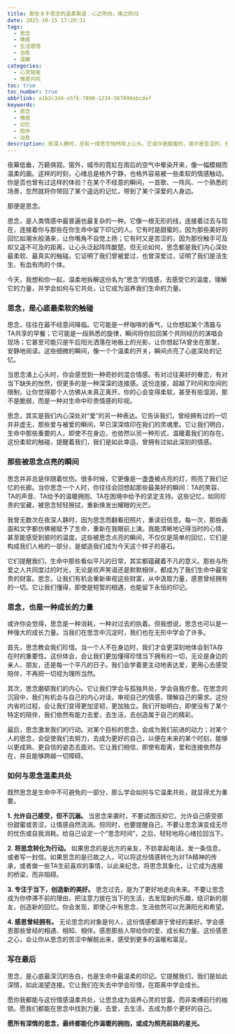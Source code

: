 ```yaml
---
title: 那些关于思念的温柔絮语：心之所向，情之所归
date: 2025-10-15 17:20:31
tags:
  - 思念
  - 情感
  - 生活感悟
  - 治愈
  - 温暖
categories:
  - 心灵随笔
  - 情感共鸣
toc: true
toc_number: true
abbrlink: a1b2c3d4-e5f6-7890-1234-567890abcdef
keywords:
  - 思念
  - 情感
  - 记忆
  - 陪伴
  - 治愈
description: 夜深人静时，总有一缕思念悄然爬上心头。它或许是甜蜜的，或许是苦涩的，但无论如何，思念都是我们内心深处最柔软、最真实的触碰。这篇文章将带你走进思念的世界，感受它的温度，理解它的力量，并学会如何与这份情感温柔共处，让它成为滋养我们生命的力量。
---
```


夜幕低垂，万籁俱寂。窗外，城市的霓虹在雨后的空气中晕染开来，像一幅模糊而温柔的画。这样的时刻，心绪总是格外宁静，也格外容易被一些柔软的情感触动。你是否也曾有过这样的体验？在某个不经意的瞬间，一首歌、一阵风、一个熟悉的场景，忽然就将你带回了某个遥远的记忆，带到了某个深爱的人身边。

那便是思念。

思念，是人类情感中最普遍也最复杂的一种。它像一根无形的线，连接着过去与现在，连接着你与那些在你生命中留下印记的人。它有时是甜蜜的，因为那些美好的回忆如潮水般涌来，让你嘴角不自觉上扬；它有时又是苦涩的，因为那份触手可及却又遥不可及的距离，让心头泛起阵阵酸楚。但无论如何，思念都是我们内心深处最柔软、最真实的触碰。它证明了我们曾被爱过，也曾深爱过，证明了我们是活生生、有血有肉的个体。

今天，我想和你一起，温柔地拆解这份名为“思念”的情感，去感受它的温度，理解它的力量，并学会如何与它共处，让它成为滋养我们生命的力量。

### 思念，是心底最柔软的触碰

思念，往往在最不经意间降临。它可能是一杯咖啡的香气，让你想起某个清晨与TA共享的早餐；它可能是一段熟悉的旋律，瞬间将你拉回某个共同经历的演唱会现场；它甚至可能只是午后阳光洒落在地板上的光影，让你想起TA曾坐在那里，安静地阅读。这些细微的瞬间，像一个个温柔的开关，瞬间点亮了心底深处的记忆。

当思念涌上心头时，你会感觉到一种奇妙的混合情感。有对过往美好的眷恋，有对当下缺失的怅然，但更多的是一种深深的连接感。这份连接，超越了时间和空间的限制，让你觉得那个人仿佛从未真正离开。你的心会变得柔软，甚至有些湿润，那不是脆弱，而是一种对生命中珍贵情感的珍视。

思念，其实是我们内心深处对“爱”的另一种表达。它告诉我们，曾经拥有过的一切并非虚无，那些爱与被爱的瞬间，早已深深烙印在我们的灵魂里。它让我们明白，生命中那些重要的人，即使不在身边，也依然以另一种形式，温暖着我们的存在。这份柔软的触碰，提醒着我们，我们是如此幸运，曾拥有过如此深刻的情感。

### 那些被思念点亮的瞬间

思念并非总是伴随着忧伤。很多时候，它更像是一盏盏被点亮的灯，照亮了我们记忆的长廊。当你思念一个人时，你往往会回想起那些最美好的瞬间：TA的笑容、TA的声音、TA给予的温暖拥抱、TA在困境中给予的坚定支持。这些记忆，如同珍贵的宝藏，被思念轻轻擦拭，重新焕发出耀眼的光芒。

我曾无数次在夜深人静时，因为思念而翻看旧照片，重读旧信息。每一次，那些画面和文字都仿佛被赋予了生命，重新在我眼前上演。我能清晰地记得当时的心情，甚至能感受到彼时的温度。这些被思念点亮的瞬间，不仅仅是简单的回忆，它们是构成我们人格的一部分，是塑造我们成为今天这个样子的基石。

它们提醒我们，生命中那些看似平凡的日常，其实都蕴藏着不凡的意义。那些与所爱之人共同度过的时光，无论是欢声笑语还是默默相伴，都成为了我们生命中最宝贵的财富。思念，让我们有机会重新审视这些财富，从中汲取力量，感恩曾经拥有的一切。它让我们懂得，即使是短暂的相遇，也能留下永恒的印记。

### 思念，也是一种成长的力量

或许你会觉得，思念是一种消耗，一种对过去的执着。但我想说，思念也可以是一种强大的成长力量。当我们在思念中沉淀时，我们也在无形中学会了许多。

首先，思念教会我们珍惜。当一个人不在身边时，我们才会更深刻地体会到TA存在时的重要性。这份体会，会让我们更加懂得珍惜当下拥有的一切，无论是身边的亲人、朋友，还是每一个平凡的日子。我们会学着更主动地表达爱，更用心去感受陪伴，不再把一切视为理所当然。

其次，思念磨砺我们的内心。它让我们学会与孤独共处，学会自我疗愈。在思念的沉寂中，我们有机会与自己的内心对话，审视自己的情感，理解自己的需求。这份内省的过程，会让我们变得更加坚韧，更加独立。我们开始明白，即使没有了某个特定的陪伴，我们依然有能力去爱，去生活，去创造属于自己的精彩。

最后，思念激发我们的行动。对某个目标的思念，会成为我们前进的动力；对某个人的思念，会促使我们去努力，去成为更好的自己，以便在未来的某个时刻，能够以更成熟、更自信的姿态去面对。它让我们相信，即使有距离，爱和连接依然存在，并且能够跨越一切障碍。

### 如何与思念温柔共处

既然思念是生命中不可避免的一部分，那么学会如何与它温柔共处，就显得尤为重要。

**1. 允许自己感受，但不沉溺。** 当思念来袭时，不要试图压抑它。允许自己感受那份甜蜜或苦涩，让情感自然流淌。但同时，也要提醒自己，不要让思念演变成无尽的忧伤或自我消耗。给自己设定一个“思念时间”，之后，轻轻地将心绪拉回当下。

**2. 将思念转化为行动。** 如果思念的是远方的亲友，不妨拿起电话，发一条信息，或者写一封信。如果思念的是已故之人，可以将这份情感转化为对TA精神的传承，或者做一些TA生前喜欢的事情，以此来纪念。将思念具象化，让它成为连接的桥梁，而非阻碍。

**3. 专注于当下，创造新的美好。** 思念过去，是为了更好地走向未来。不要让思念成为你停滞不前的理由。把注意力放在当下的生活，去发现新的乐趣，结识新的朋友，创造新的回忆。你会发现，即使心中有思念，生活依然可以充满阳光和希望。

**4. 感恩曾经拥有。** 无论思念的对象是何人，这份情感都源于曾经的美好。学会感恩那些曾经的相遇、相知、相伴。感恩那些人带给你的爱、成长和力量。这份感恩之心，会让你从思念的苦涩中解脱出来，感受到更多的温暖和富足。

### 写在最后

思念，是心底最深沉的告白，也是生命中最温柔的印记。它提醒我们，我们是如此深情，如此渴望连接。它让我们在失去中学会珍惜，在距离中学会成长。

愿你我都能与这份情感温柔共处，让思念成为滋养心灵的甘露，而非束缚前行的枷锁。愿我们都能在思念中找到力量，去爱，去生活，去成为那个更好的自己。

**愿所有深情的思念，最终都能化作温暖的拥抱，或成为照亮前路的星光。**